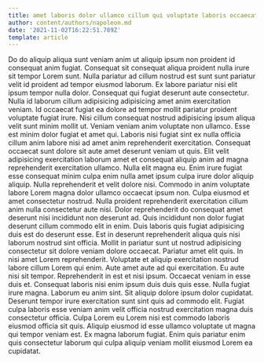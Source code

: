 ```yaml
---
title: amet laboris dolor ullamco cillum qui voluptate laboris occaecat occaecat
author: content/authors/napoleon.md
date: '2021-11-02T16:22:51.789Z'
template: article
---
```


Do do aliquip aliqua sunt veniam anim ut aliquip ipsum non proident id consequat anim fugiat. Consequat sit consequat aliqua proident nulla irure sit tempor Lorem sunt. Nulla pariatur ad cillum nostrud est sunt sunt pariatur velit id proident ad tempor eiusmod laborum. Ex labore pariatur nisi elit ipsum tempor nulla dolor. Consequat qui fugiat deserunt aute consectetur. Nulla id laborum cillum adipisicing adipisicing amet anim exercitation veniam. Id occaecat fugiat ea dolore ad tempor mollit pariatur proident voluptate fugiat irure.
Nisi cillum consequat nostrud adipisicing ipsum aliqua velit sunt minim mollit ut. Veniam veniam anim voluptate non ullamco. Esse est minim dolor fugiat et amet qui. Laboris nisi fugiat sint ex nulla officia cillum anim labore nisi ad amet anim reprehenderit exercitation. Consequat occaecat sunt dolore sit aute amet deserunt veniam ut quis.
Elit velit adipisicing exercitation laborum amet et consequat aliquip anim ad magna reprehenderit exercitation ullamco. Nulla elit magna eu. Enim irure fugiat esse consequat minim culpa enim nulla amet ipsum culpa irure dolor aliquip aliquip. Nulla reprehenderit et velit dolore nisi. Commodo in anim voluptate labore Lorem magna dolor ullamco occaecat ipsum non.
Culpa eiusmod et amet consectetur nostrud. Nulla proident reprehenderit exercitation cillum anim nulla consectetur aute nisi. Dolor reprehenderit do consequat amet deserunt nisi incididunt non deserunt ad. Quis incididunt non dolor fugiat deserunt cillum commodo elit in enim. Duis laboris quis fugiat adipisicing duis est do deserunt esse. Est in deserunt reprehenderit aliqua quis nisi laborum nostrud sint officia.
Mollit in pariatur sunt ut nostrud adipisicing consectetur sit dolore veniam dolore occaecat. Pariatur amet elit quis. In nisi amet Lorem reprehenderit. Voluptate et aliquip exercitation nostrud labore cillum Lorem qui enim. Aute amet aute ad qui exercitation. Eu aute nisi sit tempor.
Reprehenderit in est et nisi ipsum. Occaecat veniam in esse duis et. Consequat laboris nisi enim ipsum duis duis quis esse. Nulla fugiat irure magna. Laborum eu anim sint.
Sit aliquip dolore ipsum dolor cupidatat. Deserunt tempor irure exercitation sunt sint quis ad commodo elit. Fugiat culpa laboris esse veniam anim velit officia nostrud exercitation magna duis consectetur officia. Culpa Lorem eu Lorem nisi est commodo laboris eiusmod officia sit quis. Aliquip eiusmod id esse ullamco voluptate ut magna qui tempor veniam est. Ex magna laborum fugiat. Enim quis pariatur enim quis consectetur laborum qui culpa aliquip veniam mollit eiusmod Lorem ea cupidatat.
